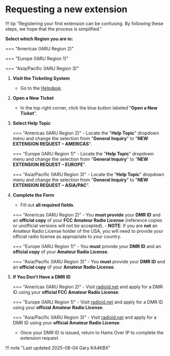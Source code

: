 # Requesting a new extension

<style>
    html.js-focus-visible.js body div.md-container main.md-main div.md-main__inner.md-grid div.md-content article.md-content__inner.md-typeset ol li div.tohide div.tabbed-set.tabbed-alternate div.tabbed-labels.tabbed-labels--linked { display: none; }
</style>

!!! tip "Registering your first extension can be confusing.  By following these steps, we hope that the process is simplified."

**Select which Region you are in:**

=== "Americas (IARU Region 2)"

=== "Europe (IARU Region 1)"

=== "Asia/Pacific (IARU Region 3)"

1. **Visit the Ticketing System**  
    - Go to the [Helpdesk](https://helpdesk.hamsoverip.com/osticket/).

2. **Open a New Ticket**  
    - In the top right corner, click the blue button labeled "**Open a New Ticket**".

3. **Select Help Topic**  

    <div class="tohide">

    === "Americas (IARU Region 2)"
        - Locate the "**Help Topic**" dropdown menu and change the selection from "**General Inquiry**" to "**NEW EXTENSION REQUEST – AMERICAS**".

    === "Europe (IARU Region 1)"
        - Locate the "**Help Topic**" dropdown menu and change the selection from "**General Inquiry**" to "**NEW EXTENSION REQUEST – EUROPE**".

    === "Asia/Pacific (IARU Region 3)"
        - Locate the "**Help Topic**" dropdown menu and change the selection from "**General Inquiry**" to "**NEW EXTENSION REQUEST – ASIA/PAC**".

    </div>

4. **Complete the Form**

    - Fill out **all required fields**.

    <div class="tohide">

    === "Americas (IARU Region 2)"
        - You **must provide** your **DMR ID** and an **official copy** of your **FCC Amateur Radio License** (reference copies or unofficial versions will not be accepted).
        - **NOTE**: If you are **not** an Amateur Radio License holder of the USA, you will need to provide your official radio license as appropriate to your country.

    === "Europe (IARU Region 1)"
        - You **must** provide your **DMR ID** and an **official copy** of your **Amateur Radio License**.

    === "Asia/Pacific (IARU Region 3)"
        - You **must** provide your **DMR ID** and an **official copy** of your **Amateur Radio License**.

    </div>

5. **If You Don’t Have a DMR ID**
    <div class="tohide">

    === "Americas (IARU Region 2)"
        - Visit [radioid.net](https://radioid.net) and apply for a DMR ID using your **official FCC Amateur Radio License**.

    === "Europe (IARU Region 1)"
        - Visit [radioid.net](https://radioid.net) and apply for a DMR ID using your **official Amateur Radio License**.

    === "Asia/Pacific (IARU Region 3)"
        - Visit [radioid.net](https://radioid.net) and apply for a DMR ID using your **official Amateur Radio License**.

    - Once your DMR ID is issued, return to Hams Over IP to complete the extension request.

!!! note "Last updated 2025-08-04 Gary KA4KBX"
